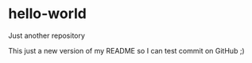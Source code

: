 # hello-world
Just another repository

This just a new version of my README so I can test commit on GitHub ;)
